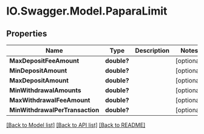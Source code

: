 # IO.Swagger.Model.PaparaLimit
## Properties

Name | Type | Description | Notes
------------ | ------------- | ------------- | -------------
**MaxDepositFeeAmount** | **double?** |  | [optional] 
**MinDepositAmount** | **double?** |  | [optional] 
**MaxDepositAmount** | **double?** |  | [optional] 
**MinWithdrawalAmounts** | **double?** |  | [optional] 
**MaxWithdrawalFeeAmount** | **double?** |  | [optional] 
**MinWithdrawalPerTransaction** | **double?** |  | [optional] 

[[Back to Model list]](../README.md#documentation-for-models) [[Back to API list]](../README.md#documentation-for-api-endpoints) [[Back to README]](../README.md)

